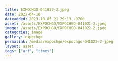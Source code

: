 ```yaml
---
title: EXPOCHGO-041022-2.jpeg
date: 2022-04-10
dateadded: 2023-10-05 21:29:13 -0700
asset: /assets/EXPOCHGO/EXPOCHGO-041022-2.jpeg
image: /assets/EXPOCHGO/EXPOCHGO-041022-2.jpeg
categories: image
gallery: expochgo
permalink: /media/expochgo/expochgo-041022-2-jpeg
layout: asset
tags: ["art", "times"]
--- 
```

